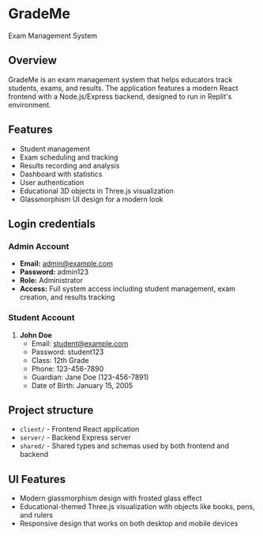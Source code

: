 # GradeMe
Exam Management System

## Overview
GradeMe is an exam management system that helps educators track students, exams, and results. The application features a modern React frontend with a Node.js/Express backend, designed to run in Replit's environment.

## Features
- Student management
- Exam scheduling and tracking
- Results recording and analysis
- Dashboard with statistics
- User authentication
- Educational 3D objects in Three.js visualization
- Glassmorphism UI design for a modern look

## Login credentials

### Admin Account
- **Email:** admin@example.com
- **Password:** admin123
- **Role:** Administrator
- **Access:** Full system access including student management, exam creation, and results tracking

### Student Account
1. **John Doe**
   - Email: student@example.com
   - Password: student123
   - Class: 12th Grade
   - Phone: 123-456-7890
   - Guardian: Jane Doe (123-456-7891)
   - Date of Birth: January 15, 2005

## Project structure
- `client/` - Frontend React application
- `server/` - Backend Express server
- `shared/` - Shared types and schemas used by both frontend and backend

## UI Features
- Modern glassmorphism design with frosted glass effect
- Educational-themed Three.js visualization with objects like books, pens, and rulers
- Responsive design that works on both desktop and mobile devices